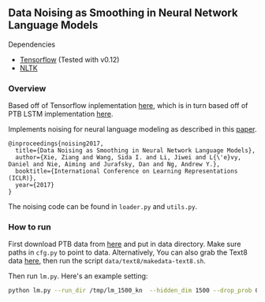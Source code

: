 ## Data Noising as Smoothing in Neural Network Language Models

Dependencies
- [Tensorflow](https://github.com/tensorflow/tensorflow) (Tested with v0.12)
- [NLTK](http://www.nltk.org/)

### Overview

Based off of Tensorflow inplementation [here](https://github.com/tensorflow/models/blob/master/tutorials/rnn/ptb/ptb_word_lm.py),
which is in turn based off of PTB LSTM implementation [here](https://github.com/wojzaremba/lstm).

Implements noising for neural language modeling as described in this [paper](https://arxiv.org/abs/1703.02573).
```
@inproceedings{noising2017,
  title={Data Noising as Smoothing in Neural Network Language Models},
  author={Xie, Ziang and Wang, Sida I. and Li, Jiwei and L{\'e}vy, Daniel and Nie, Aiming and Jurafsky, Dan and Ng, Andrew Y.},
  booktitle={International Conference on Learning Representations (ICLR)},
  year={2017}
}
```
The noising code can be found in `loader.py` and `utils.py`.

### How to run

First download PTB data from [here](https://github.com/wojzaremba/lstm/tree/master/data)
and put in data directory. Make sure paths in `cfg.py` to point to data.
Alternatively, You can also grab the Text8 data [here](http://mattmahoney.net/dc/text8.zip), then run
the script `data/text8/makedata-text8.sh`.

Then run `lm.py`. Here's an example setting:

```bash
python lm.py --run_dir /tmp/lm_1500_kn  --hidden_dim 1500 --drop_prob 0.65 --delta 0.2 --scheme ngram --ngram_scheme kn --absolute_discounting
```
